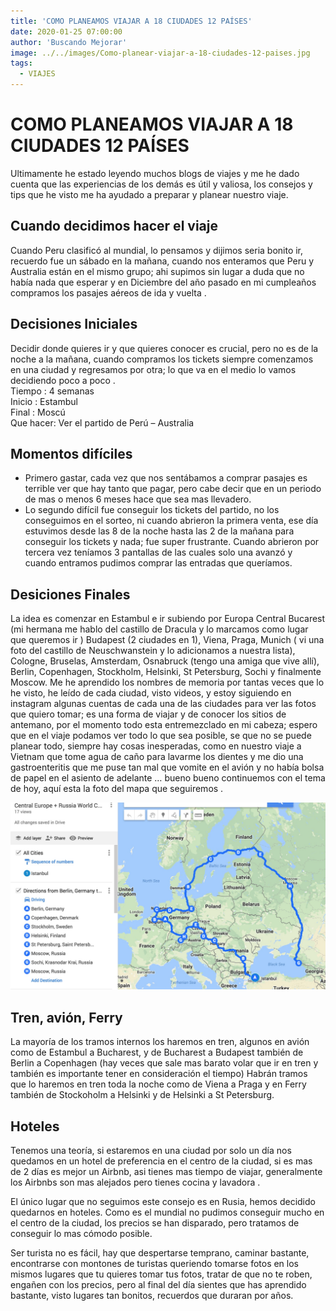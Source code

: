 ```yaml
---
title: 'COMO PLANEAMOS VIAJAR A 18 CIUDADES 12 PAÍSES'
date: 2020-01-25 07:00:00
author: 'Buscando Mejorar'
image: ../../images/Como-planear-viajar-a-18-ciudades-12-paises.jpg
tags:
  - VIAJES
---
```


# COMO PLANEAMOS VIAJAR A 18 CIUDADES 12 PAÍSES

Ultimamente he estado leyendo muchos blogs de viajes y me he dado cuenta que las experiencias de los demás es útil y valiosa, los consejos y tips que he visto me ha ayudado a preparar y planear nuestro viaje.

## Cuando decidimos hacer el viaje

Cuando Peru clasificó al mundial, lo pensamos y dijimos seria bonito ir, recuerdo fue un sábado en la mañana, cuando nos enteramos que Peru y Australia están en el mismo grupo; ahi supimos sin lugar a duda que no había nada que esperar y en Diciembre del año pasado en mi cumpleaños compramos los pasajes aéreos de ida y vuelta .

## Decisiones Iniciales

Decidir donde quieres ir y que quieres conocer es crucial, pero no es de la noche a la mañana, cuando compramos los tickets siempre comenzamos en una ciudad y regresamos por otra; lo que va en el medio lo vamos decidiendo poco a poco .  
Tiempo : 4 semanas  
Inicio : Estambul  
Final : Moscú  
Que hacer: Ver el partido de Perú – Australia

## Momentos difíciles

-   Primero gastar, cada vez que nos sentábamos a comprar pasajes es terrible ver que hay tanto que pagar, pero cabe decir que en un periodo de mas o menos 6 meses hace que sea mas llevadero.
-   Lo segundo difícil fue conseguir los tickets del partido, no los conseguimos en el sorteo, ni cuando abrieron la primera venta, ese día estuvimos desde las 8 de la noche hasta las 2 de la mañana para conseguir los tickets y nada; fue super frustrante. Cuando abrieron por tercera vez teníamos 3 pantallas de las cuales solo una avanzó y cuando entramos pudimos comprar las entradas que queríamos.

## Desiciones Finales

La idea es comenzar en Estambul e ir subiendo por Europa Central Bucarest (mi hermana me hablo del castillo de Dracula y lo marcamos como lugar que queremos ir ) Budapest (2 ciudades en 1), Viena, Praga, Munich ( vi una foto del castillo de Neuschwanstein y lo adicionamos a nuestra lista), Cologne, Bruselas, Amsterdam, Osnabruck (tengo una amiga que vive allí), Berlin, Copenhagen, Stockholm, Helsinki, St Petersburg, Sochi y finalmente Moscow. Me he aprendido los nombres de memoria por tantas veces que lo he visto, he leído de cada ciudad, visto videos, y estoy siguiendo en instagram algunas cuentas de cada una de las ciudades para ver las fotos que quiero tomar; es una forma de viajar y de conocer los sitios de antemano, por el momento todo esta entremezclado en mi cabeza; espero que en el viaje podamos ver todo lo que sea posible, se que no se puede planear todo, siempre hay cosas inesperadas, como en nuestro viaje a Vietnam que tome agua de caño para lavarme los dientes y me dio una gastroenteritis que me puse tan mal que vomite en el avión y no había bolsa de papel en el asiento de adelante … bueno bueno continuemos con el tema de hoy, aquí esta la foto del mapa que seguiremos .

![](../../images/worldcup.jpg)

## Tren, avión, Ferry

La mayoría de los tramos internos los haremos en tren, algunos en avión como de Estambul a Bucharest, y de Bucharest a Budapest también de Berlin a Copenhagen (hay veces que sale mas barato volar que ir en tren y también es importante tener en consideración el tiempo) Habrán tramos que lo haremos en tren toda la noche como de Viena a Praga y en Ferry también de Stockoholm a Helsinki y de Helsinki a St Petersburg.

## Hoteles

Tenemos una teoría, si estaremos en una ciudad por solo un día nos quedamos en un hotel de preferencia en el centro de la ciudad, si es mas de 2 días es mejor un Airbnb, asi tienes mas tiempo de viajar, generalmente los Airbnbs son mas alejados pero tienes cocina y lavadora .

El único lugar que no seguimos este consejo es en Rusia, hemos decidido quedarnos en hoteles. Como es el mundial no pudimos conseguir mucho en el centro de la ciudad, los precios se han disparado, pero tratamos de conseguir lo mas cómodo posible.

Ser turista no es fácil, hay que despertarse temprano, caminar bastante, encontrarse con montones de turistas queriendo tomarse fotos en los mismos lugares que tu quieres tomar tus fotos, tratar de que no te roben, engañen con los precios, pero al final del día sientes que has aprendido bastante, visto lugares tan bonitos, recuerdos que duraran por años.